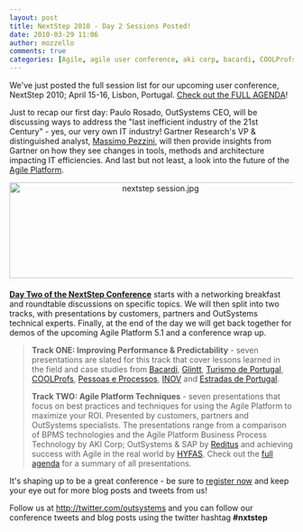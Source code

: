 ```yaml
---
layout: post
title: NextStep 2010 - Day 2 Sessions Posted!
date: 2010-03-29 11:06
author: mozzello
comments: true
categories: [Agile, agile user conference, aki corp, bacardi, COOLProfs, Gartner, glintt, hyfas, INOV, Nextstep, outsystems, Perspectives, Reditus]
---
```

We've just posted the full session list for our upcoming user conference, NextStep 2010; April 15-16, Lisbon, Portugal. <a href="http://www.outsystems.com/nextstep/Agenda.aspx">Check out the FULL AGENDA</a>!

Just to recap our first day: Paulo Rosado, OutSystems CEO, will be discussing ways to address the "last inefficient industry of the 21st Century" - yes, our very own IT industry! Gartner Research's VP &amp; distinguished analyst, <a href="http://www.gartner.com/AnalystBiography?authorId=9152">Massimo Pezzini</a>, will then provide insights from Gartner on how they see changes in tools, methods and architecture impacting IT efficiencies. And last but not least, a look into the future of the <a href="http://www.outsystems.com/agile-platform">Agile Platform</a>.<!--more-->

<span class="mt-enclosure mt-enclosure-image" style="display: inline;"><img class="mt-image-center" style="text-align: center; display: block; margin: 0pt auto 20px;" alt="nextstep session.jpg" src="https://www.outsystems.com/blog/wp-content/uploads/2010/03/nextstep%20session1.jpg" width="520" height="170" /></span>

<a href="http://www.outsystems.com/nextstep/Agenda.aspx"><b>Day Two of the NextStep Conference</b></a> starts with a networking breakfast and roundtable discussions on specific topics. We will then split into two tracks, with presentations by customers, partners and OutSystems technical experts. Finally, at the end of the day we will get back together for demos of the upcoming Agile Platform 5.1 and a conference wrap up.
<blockquote><b>Track ONE: Improving Performance &amp; Predictability</b> - seven presentations are slated for this track that cover lessons learned in the field and case studies from <a href="http://www.bacardi.com/">Bacardi</a>, <a href="http://www.glintt.com/">Glintt</a>, <a href="http://www.turismodeportugal.pt/english/TurismodeportugalIP/Pages/TurismodePortugalIP.aspx">Turismo de Portugal</a>, <a href="http://www.coolprofs.com/">COOLProfs</a>, <a href="http://www.pessoaseprocessos.com/web/guest/">Pessoas e Processos</a>, <a href="http://www.inov.pt/index_e.php">INOV</a> and <a href="http://www.estradasdeportugal.pt/">Estradas de Portugal</a>.

<b>Track TWO: Agile Platform Techniques</b> - seven presentations that focus on best practices and techniques for using the Agile Platform to maximize your ROI. Presented by customers, partners and OutSystems specialists. The presentations range from a comparison of BPMS technologies and the Agile Platform Business Process Technology by AKI Corp; OutSystems &amp; SAP by <a href="http://www.reditus.pt/reditus/en/Default.asp">Reditus</a> and achieving success with Agile in the real world by <a href="http://www.hyfas.pt/">HYFAS</a>. Check out the <a href="http://www.outsystems.com/nextstep/Agenda.aspx">full agenda</a> for a summary of all presentations.</blockquote>
It's shaping up to be a great conference - be sure to <a href="http://www.outsystems.com/nextstep/register2.aspx">register now</a> and keep your eye out for more blog posts and tweets from us!

Follow us at <a href="http://twitter.com/outsystems">http://twitter.com/outsystems</a> and you can follow our conference tweets and blog posts using the twitter hashtag <b>#nxtstep</b>
